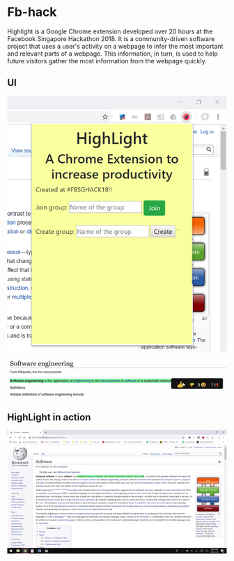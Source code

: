# Fb-hack

Highlight is a Google Chrome extension developed over 20 hours at the Facebook Singapore Hackathon 2018. It is a community-driven software project that uses a user's activity on a webpage to  infer the most important and relevant parts of a webpage. This information, in turn, is used to help future visitors gather the most information from the webpage quickly.

## UI

![UI Screenshot](ui.png "UI of HighLight")

![Highlighted Text](text.png "Highlighted Text UI")

## HighLight in action

![HighLight Demo](demo.gif)
